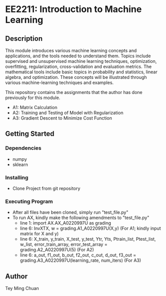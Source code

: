 # EE2211: Introduction to Machine Learning #

## Description ##
This module introduces various machine learning concepts and applications, and the tools needed to understand them. Topics include supervised and unsupervised machine learning techniques, optimization, overfitting, regularization, cross-validation and evaluation metrics. The mathematical tools include basic topics in probability and statistics, linear algebra, and optimization. These concepts will be illustrated through various machine-learning techniques and examples.

This repository contains the assignments that the author has done previously for this module.
- A1: Matrix Calculation
- A2: Training and Testing of Model with Regularization
- A3: Gradient Descent to Minimize Cost Function

## Getting Started ##
### Dependencies ###
- numpy
- sklearn

### Installing ###
- Clone Project from git repository

### Executing Program ###
- After all files have been cloned, simply run "test_file.py"
- To run AX, kindly make the following amendments to "test_file.py"
  - line 1: import AX.AX_A0220997U as grading
  - line 6: InvXTX, w = grading.A1_A0220997U(X,y) (For A1; kindly input matrix for X and y)
  - line 6: X_train, y_train, X_test, y_test, Ytr, Yts, Ptrain_list, Ptest_list, w_list, error_train_array, error_test_array = grading.A2_A0220997U(5) (For A2)
  - line 6: a_out, f1_out, b_out, f2_out, c_out, d_out, f3_out = grading.A3_A0220997U(learning_rate, num_iters) (For A3)

## Author ##
Tey Ming Chuan
